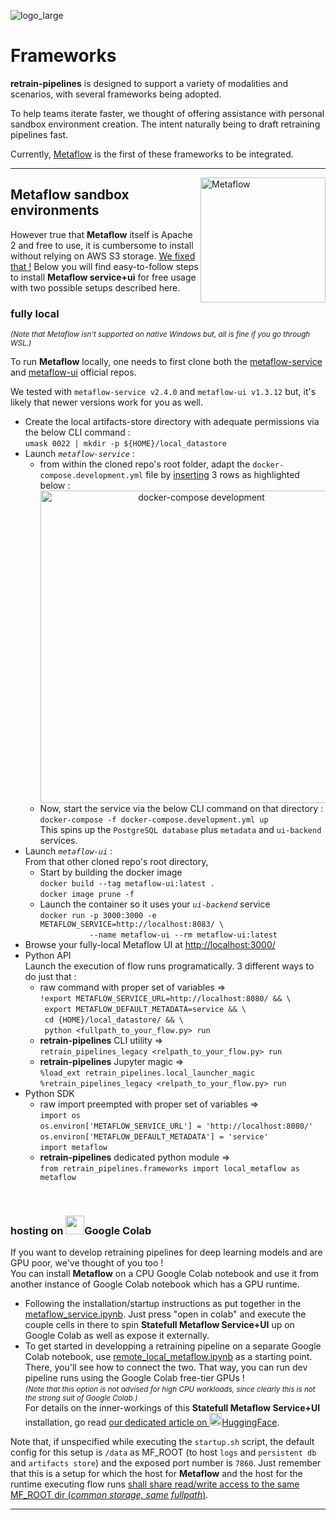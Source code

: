 ![logo_large](https://github.com/user-attachments/assets/19725866-13f9-48c1-b958-35c2e014351a)

# Frameworks
<b>retrain-pipelines</b> is designed to support a variety of modalities and scenarios, with several frameworks being adopted.

To help teams iterate faster, we thought of offering assistance with personal sandbox environment creation. The intent naturally being to draft retraining pipelines fast.

Currently, [Metaflow](https://metaflow.org/) is the first of these frameworks to be integrated.

---

<img src="https://github.com/user-attachments/assets/ecc20501-869d-4159-b5a0-eb0a117520e5" alt="Metaflow" width="200" style="float: right;">

## Metaflow sandbox environments

 However true that <b>Metaflow</b> itself is Apache 2 and free to use, it is cumbersome to install without relying on AWS S3 storage. <u>We fixed that&nbsp;!</u> Below you will find easy-to-follow steps to install <b>Metaflow service+ui</b> for free usage with two possible setups described here.

### fully local<br />
<em><small>(Note that Metaflow isn't supported on native Windows but, all is fine if you go through WSL.)</small></em>

To run <b>Metaflow</b> locally, one needs to first clone both the [metaflow-service](https://github.com/Netflix/metaflow-service)
and [metaflow-ui](https://github.com/Netflix/metaflow-ui) official repos.

We tested with <code>metaflow-service v2.4.0</code> and <code>metaflow-ui v1.3.12</code> but, it's likely that newer versions work for you as well.
<ul>
   <li>
      Create the local artifacts-store directory with adequate permissions via the below CLI command&nbsp;:<br />
      <code>umask 0022 | mkdir -p ${HOME}/local_datastore</code>
   </li>
   <li>
      Launch <em><code>metaflow-service</code></em>&nbsp;:
      <ul>
         <li>
            from within the cloned repo's root folder, adapt the <code>docker-compose.development.yml</code> file by <u>inserting</u> 3 rows as highlighted below&nbsp;:<br />
            <center><img src="https://github.com/user-attachments/assets/853f7ff5-5d43-41c7-ab41-5da3c625ca40" alt="docker-compose development" width=500px /></center>
         </li>
         <li>
            Now, start the service via the below CLI command on that directory&nbsp;:<br />
            <code>docker-compose -f docker-compose.development.yml up</code><br />
            This spins up the <code>PostgreSQL database</code> plus <code>metadata</code> and <code>ui-backend</code> services.
         </li>
      </ul>
   </li>

   <li>
      Launch <em><code>metaflow-ui</code></em>&nbsp;:<br />
      From that other cloned repo's root directory,
      <ul>
         <li>
            Start by building the docker image<br />
            <code>docker build --tag metaflow-ui:latest .</code><br />
            <code>docker image prune -f</code>
         </li>
         <li>
            Launch the container so it uses your <em><code>ui-backend</code></em> service&nbsp;<br />
            <code>docker run -p 3000:3000 -e METAFLOW_SERVICE=http://localhost:8083/ \</code><br />
            <code> &nbsp; &nbsp; &nbsp; &nbsp; &nbsp; --name metaflow-ui --rm metaflow-ui:latest</code>
         </li>
      </ul>
   </li>
   <li>
      Browse your fully-local Metaflow UI at
      <a href="http://localhost:3000/" target="_blank">http://localhost:3000/</a>
   </li>
   <li>
      Python API<br />
      Launch the execution of flow runs programatically. 3 different ways to do just that&nbsp;:
        <ul>
           <li>
              raw command with proper set of variables&nbsp;&rArr;<br />
              <code>!export METAFLOW_SERVICE_URL=http://localhost:8080/ && \</code><br />
              <code>&nbsp;export METAFLOW_DEFAULT_METADATA=service && \</code><br />
              <code>&nbsp;cd {HOME}/local_datastore/ && \</code><br />
              <code>&nbsp;python &lt;fullpath_to_your_flow.py&gt; run</code>
           </li>
           <li>
              <b>retrain-pipelines</b> CLI utility&nbsp;&rArr;<br />
              <code>retrain_pipelines_legacy &lt;relpath_to_your_flow.py&gt; run</code>
           </li>
           <li>
              <b>retrain-pipelines</b> Jupyter magic&nbsp;&rArr;<br />
              <code>%load_ext retrain_pipelines.local_launcher_magic</code><br />
              <code>%retrain_pipelines_legacy &lt;relpath_to_your_flow.py&gt; run</code>
           </li>
        </ul>
   </li>
   <li>
      Python SDK
        <ul>
           <li>
              raw import preempted with proper set of variables&nbsp;&rArr;<br />
              <code>import os</code><br />
              <code>os.environ['METAFLOW_SERVICE_URL'] = 'http://localhost:8080/'</code><br />
              <code>os.environ['METAFLOW_DEFAULT_METADATA'] = 'service'</code><br />
              <code>import metaflow</code>
           </li>
           <li>
              <b>retrain-pipelines</b> dedicated python module&nbsp;&rArr;<br />
              <code>from retrain_pipelines.frameworks import local_metaflow as metaflow</code>
           </li>
        </ul>
   </li>
</ul>

<br />

### hosting on <img src="https://github.com/user-attachments/assets/bd56a1bc-9bb7-4699-86fe-e26648d5f62a" width=30 />Google Colab

If you want to develop retraining pipelines for deep learning models and are GPU poor, we've thought of you too&nbsp;!<br />
You can install <b>Metaflow</b> on a CPU Google Colab notebook and use it from another instance of Google Colab notebook which has a GPU runtime.

 - Following the installation/startup instructions as put together in the [metaflow_service.ipynb](./Metaflow/metaflow_service.ipynb). Just press "open in colab" and execute the couple cells in there to spin <b>Statefull Metaflow Service+UI</b> up on Google Colab as well as expose it externally.
 - To get started in developping a retraining pipeline on a separate Google Colab notebook, use [remote_local_metaflow.ipynb](./Metaflow/remote_local_metaflow.ipynb) as a starting point.<br />
There, you'll see how to connect the two. That way, you can run dev pipeline runs using the Google Colab free-tier GPUs !<br />
<em><small>(Note that this option is not advised for high CPU workloads, since clearly this is not the strong suit of Google Colab.)</small></em><br />
For details on the inner-workings of this <b>Statefull Metaflow Service+UI</b> installation, go read <a href="https://huggingface.co/blog/Aurelien-Morgan/stateful-metaflow-on-colab/" target="_blank">our dedicated article on <img src="https://github.com/user-attachments/assets/3ee54f64-0796-4573-9d01-daf26a57c748" width=20/>HuggingFace</a>.

Note that, if unspecified while executing the `startup.sh` script, the default config for this setup is `/data` as MF_ROOT (to host <code>logs</code> and <code>persistent db</code> and <code>artifacts store</code>) and the exposed port number is `7860`. Just remember that this is a setup for which the host for <b>Metaflow</b> and the host for the runtime executing flow runs <u>shall share read/write access to the same MF_ROOT dir (<em>common storage, same fullpath</em>)</u>.

---


